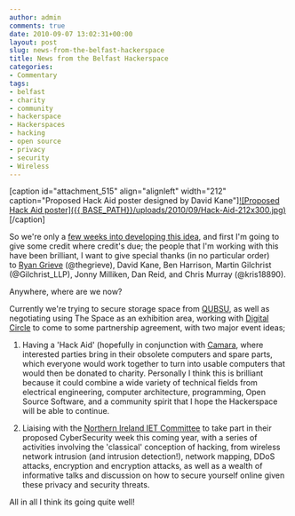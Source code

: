 ```yaml
---
author: admin
comments: true
date: 2010-09-07 13:02:31+00:00
layout: post
slug: news-from-the-belfast-hackerspace
title: News from the Belfast Hackerspace
categories:
- Commentary
tags:
- belfast
- charity
- community
- hackerspace
- Hackerspaces
- hacking
- open source
- privacy
- security
- Wireless
---
```


[caption id="attachment_515" align="alignleft" width="212" caption="Proposed Hack Aid poster designed by David Kane"][![Proposed Hack Aid poster]({{ BASE_PATH}}/uploads/2010/09/Hack-Aid-212x300.jpg)](http://www.andrewbolster.info/2010/09/news-from-the-belfast-hackerspace/hack-aid/)[/caption]

So we're only a [few weeks into developing this idea](http://www.andrewbolster.info/2010/07/belfast_hackerspac/), and first I'm going to give some credit where credit's due; the people that I'm working with this have been brilliant, I want to give special thanks (in no particular order) to [Ryan Grieve](http://www.thegrieve.co.uk) (@thegrieve), David Kane, Ben Harrison, Martin Gilchrist (@Gilchrist_LLP), Jonny Milliken, Dan Reid, and Chris Murray (@kris18890).

Anywhere, where are we now?

Currently we're trying to secure storage space from [QUBSU](http://twitter.com/QUBSU), as well as negotiating using The Space as an exhibition area, working with [Digital Circle](http://digitalcircle.ning.com/) to come to some partnership agreement, with two major event ideas;

	
  1. Having a 'Hack Aid' (hopefully in conjunction with [Camara](http://camara.ie/web/), where interested parties bring in their obsolete computers and spare parts, which everyone would work together to turn into usable computers that would then be donated to charity. Personally I think this is brilliant because it could combine a wide variety of technical fields from electrical engineering, computer architecture, programming, Open Source Software, and a community spirit that I hope the Hackerspace will be able to continue.

	
  2. Liaising with the [Northern Ireland IET Committee](http://www.theiet.org/local/uk/n-ireland/index.cfm) to take part in their proposed CyberSecurity week this coming year, with a series of activities involving the 'classical' conception of hacking, from wireless network intrusion (and intrusion detection!), network mapping, DDoS attacks, encryption and encryption attacks, as well as a wealth of informative talks and discussion on how to secure yourself online given these privacy and security threats.

All in all I think its going quite well!
